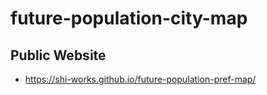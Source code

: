 # future-population-city-map
## Public Website
- https://shi-works.github.io/future-population-pref-map/

